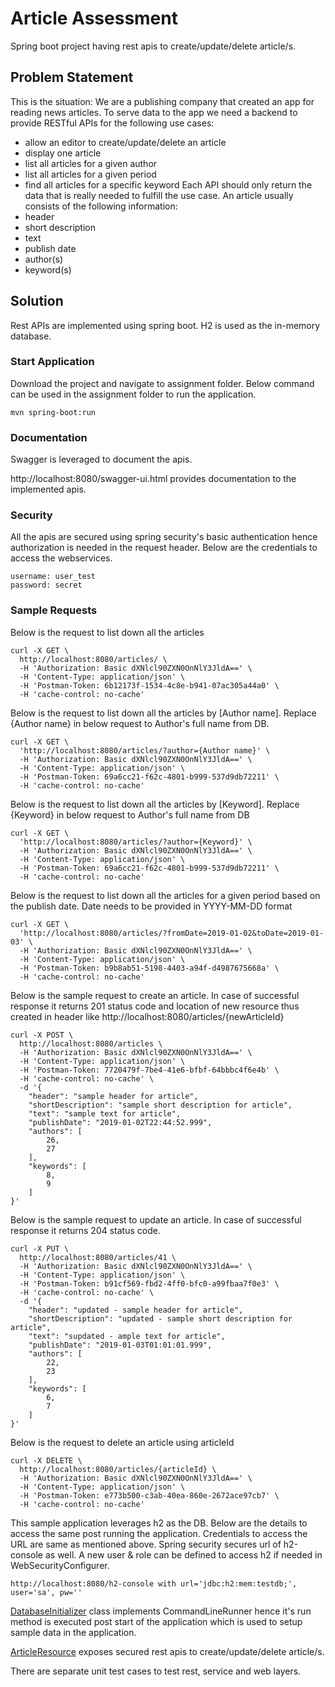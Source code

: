 # Article Assessment

Spring boot project having rest apis to create/update/delete article/s.

## Problem Statement
This is the situation: We are a publishing company that created an app for reading news articles.
To serve data to the app we need a backend to provide RESTful APIs for the following use cases:
* allow an editor to create/update/delete an article
* display one article
* list all articles for a given author
* list all articles for a given period
* find all articles for a specific keyword
Each API should only return the data that is really needed to fulfill the use case.
An article usually consists of the following information:
* header
* short description
* text
* publish date
* author(s)
* keyword(s)

## Solution

Rest APIs are implemented using spring boot. H2 is used as the in-memory database. 

### Start Application

Download the project and navigate to assignment folder. Below command can be used in the assignment folder to run the application.

```
mvn spring-boot:run
```
### Documentation
Swagger is leveraged to document the apis.

http://localhost:8080/swagger-ui.html provides documentation to the implemented apis.

### Security

All the apis are secured using spring security's basic authentication hence authorization is needed in the request header. Below are the credentials to access the webservices.

``` 
username: user_test
password: secret  
```

### Sample Requests

Below is the request to list down all the articles
```
curl -X GET \
  http://localhost:8080/articles/ \
  -H 'Authorization: Basic dXNlcl90ZXN0OnNlY3JldA==' \
  -H 'Content-Type: application/json' \
  -H 'Postman-Token: 6b12173f-1534-4c8e-b941-07ac305a44a0' \
  -H 'cache-control: no-cache'
```

Below is the request to list down all the articles by [Author name]. Replace {Author name} in below request to Author's full name from DB.
```
curl -X GET \
  'http://localhost:8080/articles/?author={Author name}' \
  -H 'Authorization: Basic dXNlcl90ZXN0OnNlY3JldA==' \
  -H 'Content-Type: application/json' \
  -H 'Postman-Token: 69a6cc21-f62c-4801-b999-537d9db72211' \
  -H 'cache-control: no-cache'
```

Below is the request to list down all the articles by [Keyword].  Replace {Keyword} in below request to Author's full name from DB
```
curl -X GET \
  'http://localhost:8080/articles/?author={Keyword}' \
  -H 'Authorization: Basic dXNlcl90ZXN0OnNlY3JldA==' \
  -H 'Content-Type: application/json' \
  -H 'Postman-Token: 69a6cc21-f62c-4801-b999-537d9db72211' \
  -H 'cache-control: no-cache'
```

Below is the request to list down all the articles for a given period based on the publish date. Date needs to be provided in YYYY-MM-DD format
```
curl -X GET \
  'http://localhost:8080/articles/?fromDate=2019-01-02&toDate=2019-01-03' \
  -H 'Authorization: Basic dXNlcl90ZXN0OnNlY3JldA==' \
  -H 'Content-Type: application/json' \
  -H 'Postman-Token: b9b8ab51-5198-4403-a94f-d4987675668a' \
  -H 'cache-control: no-cache'
```

Below is the sample request to create an article. 
In case of successful response it returns 201 status code and location of new resource thus created in header like http://localhost:8080/articles/{newArticleId}

```
curl -X POST \
  http://localhost:8080/articles \
  -H 'Authorization: Basic dXNlcl90ZXN0OnNlY3JldA==' \
  -H 'Content-Type: application/json' \
  -H 'Postman-Token: 7720479f-7be4-41e6-bfbf-64bbbc4f6e4b' \
  -H 'cache-control: no-cache' \
  -d '{
    "header": "sample header for article",
    "shortDescription": "sample short description for article",
    "text": "sample text for article",
    "publishDate": "2019-01-02T22:44:52.999",
    "authors": [
        26,
        27
    ],
    "keywords": [
        8,
        9
    ]
}'
```

Below is the sample request to update an article. In case of successful response it returns 204 status code.

```
curl -X PUT \
  http://localhost:8080/articles/41 \
  -H 'Authorization: Basic dXNlcl90ZXN0OnNlY3JldA==' \
  -H 'Content-Type: application/json' \
  -H 'Postman-Token: b91cf569-fbd2-4ff0-bfc0-a99fbaa7f0e3' \
  -H 'cache-control: no-cache' \
  -d '{
    "header": "updated - sample header for article",
    "shortDescription": "updated - sample short description for article",
    "text": "supdated - ample text for article",
    "publishDate": "2019-01-03T01:01:01.999",
    "authors": [
        22,
        23
    ],
    "keywords": [
        6,
        7
    ]
}'
```

Below is the request to delete an article using articleId

```
curl -X DELETE \
  http://localhost:8080/articles/{articleId} \
  -H 'Authorization: Basic dXNlcl90ZXN0OnNlY3JldA==' \
  -H 'Content-Type: application/json' \
  -H 'Postman-Token: e773b500-c3ab-40ea-860e-2672ace97cb7' \
  -H 'cache-control: no-cache'
```

This sample application leverages h2 as the DB. Below are the details to access the same post running the application. Credentials to access the URL are same as mentioned above.
Spring security secures url of h2-console as well. A new user & role can be defined to access h2 if needed in WebSecurityConfigurer.

```
http://localhost:8080/h2-console with url='jdbc:h2:mem:testdb;', user='sa', pw=''
```

[DatabaseInitializer](./src/main/java/com/upday/assignment/dao/DatabaseInitializer.java) class implements CommandLineRunner hence it's run method is executed post start of the application 
which is used to setup sample data in the application.

[ArticleResource](./src/main/java/com/upday/assignment/rest/ArticlesResource.java) exposes secured rest apis to create/update/delete article/s.

There are separate unit test cases to test rest, service and web layers.
